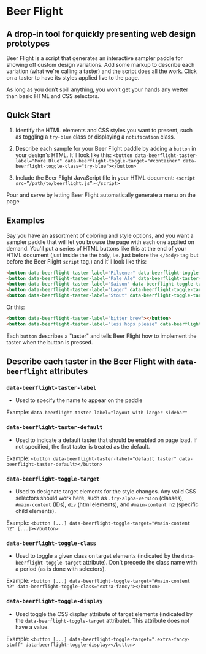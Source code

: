 # Beer Flight

## A drop-in tool for quickly presenting web design prototypes

Beer Flight is a script that generates an interactive sampler paddle for showing off custom design variations. Add some markup to describe each variation (what we're calling a taster) and the script does all the work. Click on a taster to have its styles applied live to the page.

As long as you don’t spill anything, you won’t get your hands any wetter than basic HTML and CSS selectors.

## Quick Start

1. Identify the HTML elements and CSS styles you want to present, such as toggling a `try-blue` class or displaying a `notification` class.

2. Describe each sample for your Beer Flight paddle by adding a `button` in your design's HTML. It'll look like this: `<button data-beerflight-taster-label="More Blue" data-beerflight-toggle-target="#container" data-beerflight-toggle-class="try-blue"></button>`

3. Include the Beer Flight JavaScript file in your HTML document: `<script src=”/path/to/beerflight.js”></script>`

Pour and serve by letting Beer Flight automatically generate a menu on the page

## Examples

Say you have an assortment of coloring and style options, and you want a sampler paddle that will let you browse the page with each one applied on demand. You'll put a series of HTML buttons like this at the end of your HTML document (just inside the the `body`, i.e. just before the `</body>` tag but before the Beer Flight `script` tag.) and it'll look like this:

```html
<button data-beerflight-taster-label="Pilsener" data-beerflight-toggle-target="#beer-main" data-beerflight-toggle-class="try-pilsener"></button>
<button data-beerflight-taster-label="Pale Ale" data-beerflight-taster-default></button>
<button data-beerflight-taster-label="Saison" data-beerflight-toggle-target="#beer-main" data-beerflight-toggle-class="try-saison"></button>
<button data-beerflight-taster-label="Lager" data-beerflight-toggle-target="#beer-main" data-beerflight-toggle-class="try-lager"></button>
<button data-beerflight-taster-label="Stout" data-beerflight-toggle-target="#beer-main" data-beerflight-toggle-class="try-stout"></button>
```

Or this:

```html
<button data-beerflight-taster-label="bitter brew"></button>
<button data-beerflight-taster-label="less hops please" data-beerflight-toggle-target=".extra-hops" data-beerflight-toggle-display></script>
```

Each `button` describes a "taster" and tells Beer Flight how to implement the taster when the button is pressed.

## Describe each taster in the Beer Flight with `data-beerflight` attributes

### `data-beerflight-taster-label`

- Used to specify the name to appear on the paddle

Example: `data-beerflight-taster-label="layout with larger sidebar"`

### `data-beerflight-taster-default`

- Used to indicate a default taster that should be enabled on page load. If not specified, the first taster is treated as the default.

Example: `<button data-beerflight-taster-label="default taster" data-beerflight-taster-default></button>`

### `data-beerflight-toggle-target`

- Used to designate target elements for the style changes. Any valid CSS selectors should work here, such as `.try-alpha-version` (classes), `#main-content` (IDs), `div` (html elements), and `#main-content h2` (specific child elements).

Example: `<button [...] data-beerflight-toggle-target="#main-content h2" [...]></button>`

### `data-beerflight-toggle-class`

- Used to toggle a given class on target elements (indicated by the `data-beerflight-toggle-target` attribute). Don't precede the class name with a period (as is done with selectors).

Example: `<button [...] data-beerflight-toggle-target="#main-content h2" data-beerflight-toggle-class="extra-fancy"></button>`

### `data-beerflight-toggle-display`

- Used toggle the CSS display attribute of target elements (indicated by the `data-beerflight-toggle-target` attribute). This attribute does not have a value.

Example: `<button [...] data-beerflight-toggle-target=".extra-fancy-stuff" data-beerflight-toggle-display></button>`

